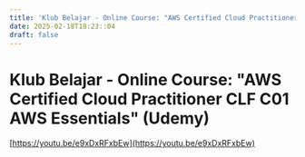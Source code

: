 ```yaml
---
title: 'Klub Belajar - Online Course: "AWS Certified Cloud Practitioner CLF C01 AWS Essentials" (Udemy)'
date: 2025-02-18T18:23::04
draft: false
---
```


# Klub Belajar - Online Course: "AWS Certified Cloud Practitioner CLF C01 AWS Essentials" (Udemy)

[https://youtu.be/e9xDxRFxbEw](https://youtu.be/e9xDxRFxbEw)
